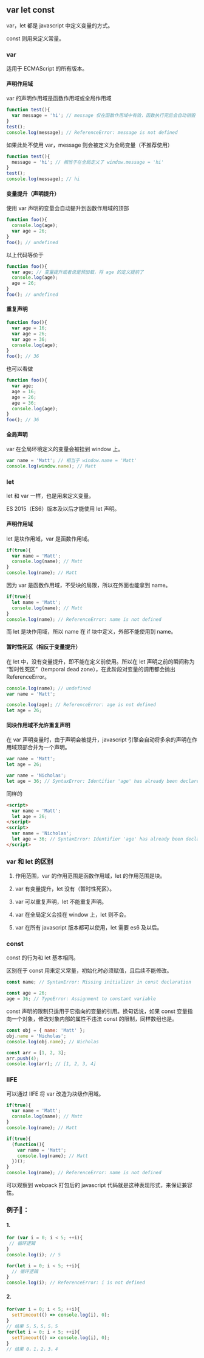## var let const

var，let 都是 javascript 中定义变量的方式。

const 则用来定义常量。

### var 

适用于 ECMAScript 的所有版本。

#### 声明作用域

var 的声明作用域是函数作用域或全局作用域

```js
function test(){
  var message = 'hi'; // message 仅在函数作用域中有效，函数执行完后会自动销毁
}
test();
console.log(message); // ReferenceError: message is not defined
```

如果此处不使用 var，message 则会被定义为全局变量（不推荐使用）

```js
function test(){
  message = 'hi'; // 相当于在全局定义了 window.message = 'hi'
}
test();
console.log(message); // hi
```

#### 变量提升（声明提升）

使用 var 声明的变量会自动提升到函数作用域的顶部

```js
function foo(){
  console.log(age);
  var age = 26;
}
foo(); // undefined
```

以上代码等价于

```js
function foo(){
  var age; // 变量提升或者说是预加载，将 age 的定义提前了
  console.log(age);
  age = 26;
}
foo(); // undefined
```

#### 重复声明

```js
function foo(){
  var age = 16;
  var age = 26;
  var age = 36;
  console.log(age);
}
foo(); // 36
```

也可以看做

```js
function foo(){
  var age;
  age = 16;
  age = 26;
  age = 36;
  console.log(age);
}
foo(); // 36
```

#### 全局声明

var 在全局环境定义的变量会被挂到 window 上。

```js
var name = 'Matt'; // 相当于 window.name = 'Matt'
console.log(window.name); // Matt
```



### let

let 和 var 一样，也是用来定义变量。

ES 2015（ES6）版本及以后才能使用 let 声明。

#### 声明作用域

let 是块作用域，var 是函数作用域。

```js
if(true){
  var name = 'Matt';
  console.log(name); // Matt
}
console.log(name); // Matt
```

因为 var 是函数作用域，不受块的局限，所以在外面也能拿到 name。

```js
if(true){
  let name = 'Matt';
  console.log(name); // Matt
}
console.log(name); // ReferenceError: name is not defined
```

而 let 是块作用域，所以 name 在 if 块中定义，外部不能使用到 name。

#### 暂时性死区（相反于变量提升）

在 let 中，没有变量提升，即不能在定义前使用。所以在 let 声明之前的瞬间称为 “暂时性死区”（temporal dead zone），在此阶段对变量的调用都会抛出 ReferenceError。

```js
console.log(name); // undefined
var name = 'Matt';

console.log(age); // ReferenceError: age is not defined
let age = 26;
```

#### 同块作用域不允许重复声明

在 var 声明变量时，由于声明会被提升，javascript 引擎会自动将多余的声明在作用域顶部合并为一个声明。

```js
var name = 'Matt';
let age = 26;

var name = 'Nicholas'; 
let age = 36; // SyntaxError: Identifier 'age' has already been declared
```

同样的

```html
<script>
  var name = 'Matt';
  let age = 26;
</script>
<script>
  var name = 'Nicholas';
  let age = 36; // SyntaxError: Identifier 'age' has already been declared
</script>
```



### var 和 let 的区别

1. 作用范围，var 的作用范围是函数作用域，let 的作用范围是块。
2. var 有变量提升，let 没有（暂时性死区）。
3. var 可以重复声明，let 不能重复声明。
4. var 在全局定义会挂在 window 上，let 则不会。

5. var 在所有 javascript 版本都可以使用，let 需要 es6 及以后。



### const

const 的行为和 let 基本相同。

区别在于 const 用来定义常量，初始化时必须赋值，且后续不能修改。

```js
const name; // SyntaxError: Missing initializer in const declaration
```

```js
const age = 26;
age = 36; // TypeError: Assignment to constant variable
```

const 声明的限制只适用于它指向的变量的引用。换句话说，如果 const 变量指向一个对象，修改对象内部的属性不违法 const 的限制，同样数组也是。

```js
const obj = { name: 'Matt' };
obj.name = 'Nicholas';
console.log(obj.name); // Nicholas

const arr = [1, 2, 3];
arr.push(4);
console.log(arr); // [1, 2, 3, 4]
```



### IIFE

可以通过 IIFE 将 var 改造为块级作用域。

```js
if(true){
  var name = 'Matt';
  console.log(name); // Matt
}
console.log(name); // Matt
```



```js
if(true){
  (function(){
    var name = 'Matt';
    console.log(name); // Matt
  })();
}
console.log(name); // ReferenceError: name is not defined
```

可以观察到 webpack 打包后的 javascript 代码就是这种表现形式，来保证兼容性。



### 例子🌰：

#### 1.

```js
for (var i = 0; i < 5; ++i){ 
 // 循环逻辑 
} 
console.log(i); // 5

for(let i = 0; i < 5; ++i){
  // 循环逻辑 
}
console.log(i); // ReferenceError: i is not defined
```
#### 2.

```js
for(var i = 0; i < 5; ++i){
  setTimeout(() => console.log(i), 0);
}
// 结果 5，5，5，5，5
for(let i = 0; i < 5; ++i){
  setTimeout(() => console.log(i), 0);
}
// 结果 0，1，2，3，4
```


